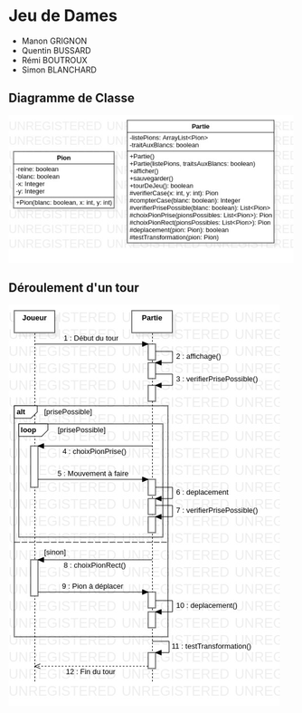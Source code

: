 # Jeu de Dames

- Manon GRIGNON
- Quentin BUSSARD
- Rémi BOUTROUX
- Simon BLANCHARD

## Diagramme de Classe

![Diagramme de classe](/docs/DiagramClass.jpg)

## Déroulement d'un tour

![Diagramme de sequence](/docs/DiagramSequenceTour.jpg)
